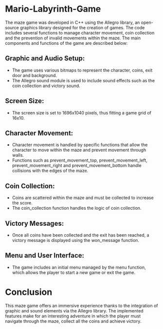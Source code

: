 # Mario-Labyrinth-Game
The maze game was developed in C++ using the Allegro library, an open-source graphics library designed for the creation of games. The code includes several functions to manage character movement, coin collection and the prevention of invalid movements within the maze. The main components and functions of the game are described below:

## Graphic and Audio Setup:
- The game uses various bitmaps to represent the character, coins, exit door and background.
- The Allegro sound module is used to include sound effects such as the coin collection and victory sound.

## Screen Size:
- The screen size is set to 1696x1040 pixels, thus fitting a game grid of 16x10.

## Character Movement:

- Character movement is handled by specific functions that allow the character to move within the maze and prevent movement through walls.
- Functions such as prevent_movement_top, prevent_movement_left, prevent_movement_right and prevent_movement_bottom handle collisions with the edges of the maze.

## Coin Collection:
- Coins are scattered within the maze and must be collected to increase the score.
- The coin_collection function handles the logic of coin collection.
  
## Victory Messages:
- Once all coins have been collected and the exit has been reached, a victory message is displayed using the won_message function.

## Menu and User Interface:
- The game includes an initial menu managed by the menu function, which allows the player to start a new game or exit the game.

# Conclusion
This maze game offers an immersive experience thanks to the integration of graphic and sound elements via the Allegro library. The implemented features make for an interesting adventure in which the player must navigate through the maze, collect all the coins and achieve victory.
